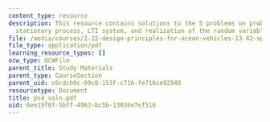 ```yaml
---
content_type: resource
description: This resource contains solutions to the 5 problems on probability review,
  stationary process, LTI system, and realization of the random variable.
file: /media/courses/2-22-design-principles-for-ocean-vehicles-13-42-spring-2005/6ee19f0f5bff4963bc5b13036e7ef516_ps4_soln.pdf
file_type: application/pdf
learning_resource_types: []
ocw_type: OCWFile
parent_title: Study Materials
parent_type: CourseSection
parent_uid: c6cdcb0c-09c0-153f-c716-fe716ce92940
resourcetype: Document
title: ps4_soln.pdf
uid: 6ee19f0f-5bff-4963-bc5b-13036e7ef516
---
```

